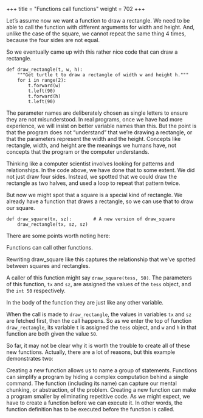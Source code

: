 +++
title = "Functions call functions"
weight = 702
+++

Let’s assume now we want a function to draw a rectangle. We need to be able to call the function with different arguments for width and height. And, unlike the case of the square, we cannot repeat the same thing 4 times, because the four sides are not equal.

So we eventually came up with this rather nice code that can draw a rectangle.

```
def draw_rectangle(t, w, h):
    """Get turtle t to draw a rectangle of width w and height h."""
    for i in range(2):
        t.forward(w)
        t.left(90)
        t.forward(h)
        t.left(90)
```

The parameter names are deliberately chosen as single letters to ensure they are not misunderstood. In real programs, once we have had more experience, we will insist on better variable names than this. But the point is that the program does not “understand” that we’re drawing a rectangle, or that the parameters represent the width and the height. Concepts like rectangle, width, and height are the meanings we humans have, not concepts that the program or the computer understands.

Thinking like a computer scientist involves looking for patterns and relationships. In the code above, we have done that to some extent. We did not just draw four sides. Instead, we spotted that we could draw the rectangle as two halves, and used a loop to repeat that pattern twice.

But now we might spot that a square is a special kind of rectangle. We already have a function that draws a rectangle, so we can use that to draw our square.

```
def draw_square(tx, sz):        # A new version of draw_square
    draw_rectangle(tx, sz, sz)
```

There are some points worth noting here:

Functions can call other functions.

Rewriting draw_square like this captures the relationship that we’ve spotted between squares and rectangles.

A caller of this function might say ```draw_square(tess, 50)```. The parameters of this function, ```tx``` and ```sz```, are assigned the values of the ```tess``` object, and the ```int 50``` respectively.

In the body of the function they are just like any other variable.

When the call is made to ```draw_rectangle```, the values in variables ```tx``` and ```sz``` are fetched first, then the call happens. So as we enter the top of function ```draw_rectangle```, its variable ```t``` is assigned the ```tess``` object, and ```w``` and ```h``` in that function are both given the value ```50```.

So far, it may not be clear why it is worth the trouble to create all of these new functions. Actually, there are a lot of reasons, but this example demonstrates two:

Creating a new function allows us to name a group of statements. Functions can simplify a program by hiding a complex computation behind a single command. The function (including its name) can capture our mental chunking, or abstraction, of the problem.
Creating a new function can make a program smaller by eliminating repetitive code.
As we might expect, we have to create a function before we can execute it. In other words, the function definition has to be executed before the function is called.
